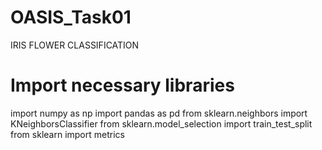 # OASIS_Task01
IRIS FLOWER CLASSIFICATION
# Import necessary libraries
import numpy as np
import pandas as pd
from sklearn.neighbors import KNeighborsClassifier
from sklearn.model_selection import train_test_split
from sklearn import metrics
